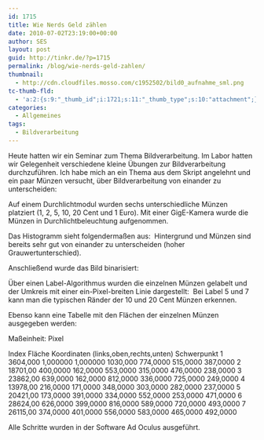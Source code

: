 ```yaml
---
id: 1715
title: Wie Nerds Geld zählen
date: 2010-07-02T23:19:00+00:00
author: SES
layout: post
guid: http://tinkr.de/?p=1715
permalink: /blog/wie-nerds-geld-zahlen/
thumbnail:
  - http://cdn.cloudfiles.mosso.com/c1952502/bild0_aufnahme_sml.png
tc-thumb-fld:
  - 'a:2:{s:9:"_thumb_id";i:1721;s:11:"_thumb_type";s:10:"attachment";}'
categories:
  - Allgemeines
tags:
  - Bildverarbeitung
---
```

Heute hatten wir ein Seminar zum Thema Bildverarbeitung. Im Labor hatten wir Gelegenheit verschiedene kleine Übungen zur Bildverarbeitung durchzuführen. Ich habe mich an ein Thema aus dem Skript angelehnt und ein paar Münzen versucht, über Bildverarbeitung von einander zu unterscheiden:

Auf einem Durchlichtmodul wurden sechs unterschiedliche Münzen platziert (1, 2, 5, 10, 20 Cent und 1 Euro). Mit einer GigE-Kamera wurde die Münzen in Durchlichtbeleuchtung aufgenommen.
<img loading="lazy" src="/assets/2010/07/bild0_aufnahme.png" alt="" title="Kamera-Aufnahme Münzen"    srcset="/assets/2010/07/bild0_aufnahme.png 606w, /assets/2010/07/bild0_aufnahme-300x225.png 300w" sizes="(max-width: 606px) 100vw, 606px" />

Das Histogramm sieht folgendermaßen aus:
<img loading="lazy" src="/assets/2010/07/bild2_histogramm.png" alt="" title="Histogramm Münzen"    srcset="/assets/2010/07/bild2_histogramm.png 512w, /assets/2010/07/bild2_histogramm-300x150.png 300w" sizes="(max-width: 512px) 100vw, 512px" />
Hintergrund und Münzen sind bereits sehr gut von einander zu unterscheiden (hoher Grauwertunterschied).

Anschließend wurde das Bild binarisiert:
<img loading="lazy" src="/assets/2010/07/bild1_binaer.png" alt="" title="Münzen - binarisiert"    srcset="/assets/2010/07/bild1_binaer.png 606w, /assets/2010/07/bild1_binaer-300x225.png 300w" sizes="(max-width: 606px) 100vw, 606px" />

Über einen Label-Algorithmus wurden die einzelnen Münzen gelabelt und der Umkreis mit einer ein-Pixel-breiten Linie dargestellt:
<img loading="lazy" src="/assets/2010/07/bild4_zaehlen.png" alt="" title="Münzen zählen/labeln"    srcset="/assets/2010/07/bild4_zaehlen.png 606w, /assets/2010/07/bild4_zaehlen-300x223.png 300w" sizes="(max-width: 606px) 100vw, 606px" />
Bei Label 5 und 7 kann man die typischen Ränder der 10 und 20 Cent Münzen erkennen.

Ebenso kann eine Tabelle mit den Flächen der einzelnen Münzen ausgegeben werden:

Maßeinheit: Pixel

Index Fläche Koordinaten (links,oben,rechts,unten) Schwerpunkt
1 3604,000 1,000000 1,000000 1030,000 774,0000 515,0000 387,0000
2 18701,00 400,0000 162,0000 553,0000 315,0000 476,0000 238,0000
3 23862,00 639,0000 162,0000 812,0000 336,0000 725,0000 249,0000
4 13978,00 216,0000 171,0000 348,0000 303,0000 282,0000 237,0000
5 20421,00 173,0000 391,0000 334,0000 552,0000 253,0000 471,0000
6 28624,00 626,0000 399,0000 816,0000 589,0000 720,0000 493,0000
7 26115,00 374,0000 401,0000 556,0000 583,0000 465,0000 492,0000

Alle Schritte wurden in der Software Ad Oculus ausgeführt.
